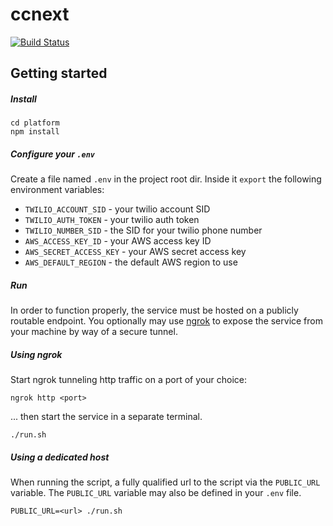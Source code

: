 # ccnext
[![Build Status][travis-badge]][travis-ci]

## Getting started

##### Install
```shell
cd platform
npm install
```

##### Configure your `.env`
Create a file named `.env` in the project root dir. Inside it `export` the following environment variables: 

- `TWILIO_ACCOUNT_SID` - your twilio account SID
- `TWILIO_AUTH_TOKEN` - your twilio auth token
- `TWILIO_NUMBER_SID` - the SID for your twilio phone number
- `AWS_ACCESS_KEY_ID` - your AWS access key ID
- `AWS_SECRET_ACCESS_KEY` - your AWS secret access key
- `AWS_DEFAULT_REGION` - the default AWS region to use

##### Run
In order to function properly, the service must be hosted on a publicly routable endpoint. You optionally may use [ngrok] to expose the service from your machine by way of a secure tunnel.

##### Using ngrok
Start ngrok tunneling http traffic on a port of your choice:
```shell
ngrok http <port>
```
... then start the service in a separate terminal.
```shell
./run.sh
```

##### Using a dedicated host
When running the script, a fully qualified url to the script via the `PUBLIC_URL` variable. The `PUBLIC_URL` variable may also be defined in your `.env` file.
```shell
PUBLIC_URL=<url> ./run.sh
```

[travis-badge]: https://travis-ci.org/github1/ccnext.svg?branch=master
[travis-ci]: https://travis-ci.org/github1/ccnext
[ngrok]: https://ngrok.com/